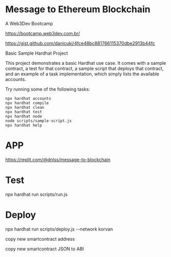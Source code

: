 # Message to Ethereum Blockchain

A Web3Dev Bootcamp

https://bootcamp.web3dev.com.br/

https://gist.github.com/danicuki/4fce48bc881766115370dbe2913b44fc

Basic Sample Hardhat Project

This project demonstrates a basic Hardhat use case. It comes with a sample contract, a test for that contract, a sample script that deploys that contract, and an example of a task implementation, which simply lists the available accounts.

Try running some of the following tasks:

```shell
npx hardhat accounts
npx hardhat compile
npx hardhat clean
npx hardhat test
npx hardhat node
node scripts/sample-script.js
npx hardhat help
```

# APP
https://replit.com/@dnlss/message-to-blockchain

# Test
npx hardhat run scripts/run.js 

# Deploy
npx hardhat run scripts/deploy.js --network korvan

copy new smartcontract address

copy new smartcontract JSON to ABI
